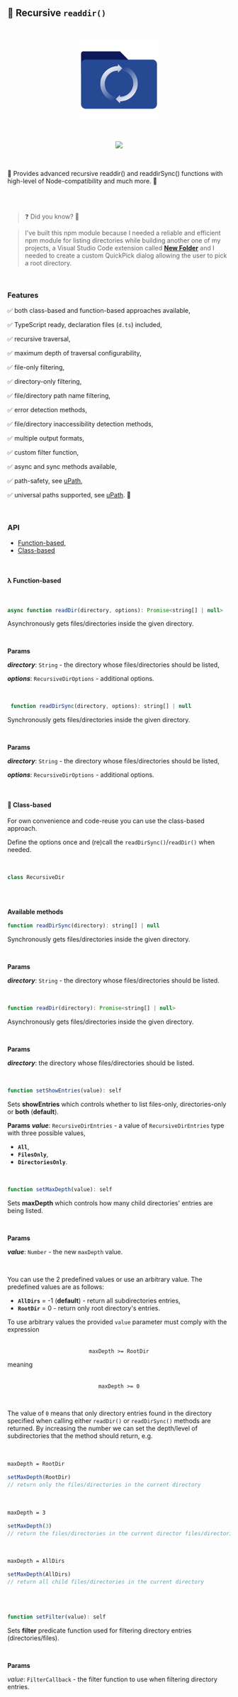 ## 🔁 Recursive `readdir()`

<br>

<p align="center">
	<img src="https://github.com/igorskyflyer/npm-recursive-readdir/raw/main/assets/recursive-readdir.png" alt="Recursive-Readdir logo" width="180" height="180">
</p>

<br>

<p align="center">
  <img src="https://github.com/igorskyflyer/npm-recursive-readdir/workflows/tests/badge.svg">
</p>

<br>

📖 Provides advanced recursive readdir() and readdirSync() functions with high-level of Node-compatibility and much more. 📁

<br>
<br>

> ❓ Did you know? 🤔

> I've built this npm module because I needed a reliable and efficient npm module for listing directories while building another one of my projects, a Visual Studio Code extension called **[New Folder](https://github.com/igorskyflyer/vscode-new-folder)** and I needed to create a custom QuickPick dialog allowing the user to pick a root directory.

<br>

### Features

✅ both class-based and function-based approaches available,

✅ TypeScript ready, declaration files (`d.ts`) included,

✅ recursive traversal,

✅ maximum depth of traversal configurability,

✅ file-only filtering,

✅ directory-only filtering,

✅ file/directory path name filtering,

✅ error detection methods,

✅ file/directory inaccessibility detection methods,

✅ multiple output formats,

✅ custom filter function,

✅ async and sync methods available,

✅ path-safety, see [uPath](https://www.npmjs.com/package/@igor.dvlpr/upath),

✅ universal paths supported, see [uPath](https://www.npmjs.com/package/@igor.dvlpr/upath). 🎉

<br>

### API

- [Function-based](#λ-function-based),
- [Class-based](#-class-based)

<br>

#### λ Function-based

<br>

```js
async function readDir(directory, options): Promise<string[] | null>
```

Asynchronously gets files/directories inside the given directory.

<br>

**Params**

_**directory**_: `String` - the directory whose files/directories should be listed,

_**options**_: `RecursiveDirOptions` - additional options.

<br>

```js
 function readDirSync(directory, options): string[] | null
```

Synchronously gets files/directories inside the given directory.

<br>

**Params**

_**directory**_: `String` - the directory whose files/directories should be listed,

_**options**_: `RecursiveDirOptions` - additional options.

<br>

#### 💎 Class-based

For own convenience and code-reuse you can use the class-based approach.

Define the options once and (re)call the `readDirSync()`/`readDir()` when needed.

<br>

```js
class RecursiveDir
```

<br>
<br>

**Available methods**

```js
function readDirSync(directory): string[] | null
```

Synchronously gets files/directories inside the given directory.

<br>

**Params**

_**directory**_: `String` - the directory whose files/directories should be listed.

<br>

```js
function readDir(directory): Promise<string[] | null>
```

Asynchronously gets files/directories inside the given directory.

<br>

**Params**

_**directory**_: the directory whose files/directories should be listed.

<br>

```js
function setShowEntries(value): self
```

Sets **showEntries** which controls whether to list files-only, directories-only or **both** (**default**).

**Params**
**_value_**: `RecursiveDirEntries` - a value of `RecursiveDirEntries` type with three possible values,

- **`All`**,
- **`FilesOnly`**,
- **`DirectoriesOnly`**.

<br>

```js
function setMaxDepth(value): self
```

Sets **maxDepth** which controls how many child directories' entries are being listed.

<br>

**Params**

**_value_**: `Number` - the new `maxDepth` value.

<br>

You can use the 2 predefined values or use an arbitrary value. The predefined values are as follows:

- **`AllDirs`** = -1 (**default**) - return all subdirectories entries,
- **`RootDir`** = 0 - return only root directory's entries.

To use arbitrary values the provided `value` parameter must comply with the expression

<p align="center">
<code>
maxDepth >= RootDir</code>
</p>

meaning

<p align="center">
<code>
maxDepth >= 0</code>
</p>

<br>

The value of `0` means that only directory entries found in the directory specified when calling either `readDir()` or `readDirSync()` methods are returned. By increasing the number we can set the depth/level of subdirectories that the method should return, e.g.

<br>

`maxDepth = RootDir`

```js
setMaxDepth(RootDir)
// return only the files/directories in the current directory
```

<br>

`maxDepth = 3`

```js
setMaxDepth(3)
// return the files/directories in the current director files/directories 3-levels deep
```

<br>

`maxDepth = AllDirs`

```js
setMaxDepth(AllDirs)
// return all child files/directories in the current directory
```

<br>
<br>

```js
function setFilter(value): self
```

Sets **filter** predicate function used for filtering directory entries (directories/files).

<br>

**Params**

_value_: `FilterCallback` - the filter function to use when filtering directory entries.
